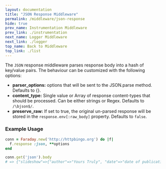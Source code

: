 ```yaml
---
layout: documentation
title: "JSON Response Middleware"
permalink: /middleware/json-response
hide: true
prev_name: Instrumentation Middleware
prev_link: ./instrumentation
next_name: Logger Middleware
next_link: ./logger
top_name: Back to Middleware
top_link: ./list
---
```


The `JSON` response middleware parses response body into a hash of key/value pairs.
The behaviour can be customized with the following options:
* **parser_options:** options that will be sent to the JSON.parse method. Defaults to {}.
* **content_type:** Single value or Array of response content-types that should be processed. Can be either strings or Regex. Defaults to `/\bjson$/`.
* **preserve_raw:** If set to true, the original un-parsed response will be stored in the `response.env[:raw_body]` property. Defaults to `false`.

### Example Usage

```ruby
conn = Faraday.new('http://httpbingo.org') do |f|
  f.response :json, **options
end

conn.get('json').body
# => {"slideshow"=>{"author"=>"Yours Truly", "date"=>"date of publication", "slides"=>[{"title"=>"Wake up to WonderWidgets!", "type"=>"all"}, {"items"=>["Why <em>WonderWidgets</em> are great", "Who <em>buys</em> WonderWidgets"], "title"=>"Overview", "type"=>"all"}], "title"=>"Sample Slide Show"}}
```
